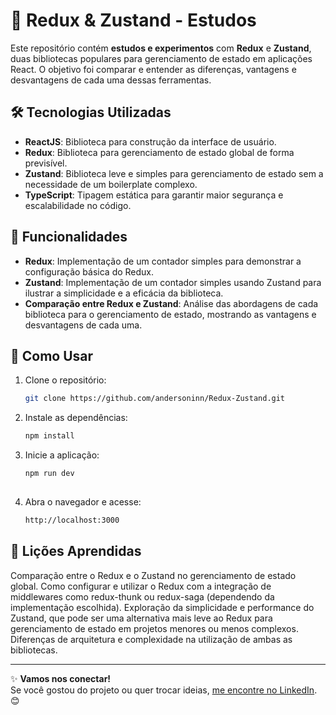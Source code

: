 # 🔄 Redux & Zustand - Estudos

Este repositório contém **estudos e experimentos** com **Redux** e **Zustand**, duas bibliotecas populares para gerenciamento de estado em aplicações React. O objetivo foi comparar e entender as diferenças, vantagens e desvantagens de cada uma dessas ferramentas.

## 🛠️ Tecnologias Utilizadas

- **ReactJS**: Biblioteca para construção da interface de usuário.
- **Redux**: Biblioteca para gerenciamento de estado global de forma previsível.
- **Zustand**: Biblioteca leve e simples para gerenciamento de estado sem a necessidade de um boilerplate complexo.
- **TypeScript**: Tipagem estática para garantir maior segurança e escalabilidade no código.

## 🎨 Funcionalidades

- **Redux**: Implementação de um contador simples para demonstrar a configuração básica do Redux.
- **Zustand**: Implementação de um contador simples usando Zustand para ilustrar a simplicidade e a eficácia da biblioteca.
- **Comparação entre Redux e Zustand**: Análise das abordagens de cada biblioteca para o gerenciamento de estado, mostrando as vantagens e desvantagens de cada uma.

## 🚀 Como Usar

1. Clone o repositório:
   ```bash
   git clone https://github.com/andersoninn/Redux-Zustand.git
   
2. Instale as dependências:
   ```bash
   npm install

3. Inicie a aplicação:
   ```bash
   npm run dev
 
4. Abra o navegador e acesse:
   ```bash
   http://localhost:3000

## 📝 Lições Aprendidas
Comparação entre o Redux e o Zustand no gerenciamento de estado global.
Como configurar e utilizar o Redux com a integração de middlewares como redux-thunk ou redux-saga (dependendo da implementação escolhida).
Exploração da simplicidade e performance do Zustand, que pode ser uma alternativa mais leve ao Redux para gerenciamento de estado em projetos menores ou menos complexos.
Diferenças de arquitetura e complexidade na utilização de ambas as bibliotecas.

---

✨ **Vamos nos conectar!**  
Se você gostou do projeto ou quer trocar ideias, [me encontre no LinkedIn](https://www.linkedin.com/in/andersoninn/). 😊
